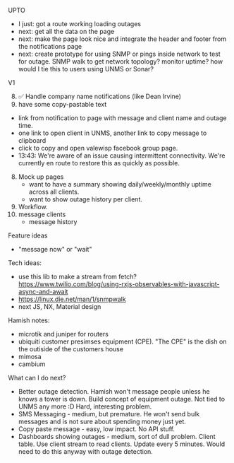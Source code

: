 UPTO

- I just: got a route working loading outages
- next: get all the data on the page
- next: make the page look nice and integrate the header and footer from the notifications page
- next: create prototype for using SNMP or pings inside network to test for outage.  SNMP walk to get network topology?  monitor uptime?  how would I tie this to users using UNMS or Sonar?

V1

8. ✅ Handle company name notifications (like Dean Irvine)
8. have some copy-pastable text
  - link from notification to page with message and client name and outage time.
  - one link to open client in UNMS, another link to copy message to clipboard
  - click to copy and open valewisp facebook group page.
  - 13:43: We're aware of an issue causing intermittent connectivity. We're currently en route to restore this as quickly as possible.
8. Mock up pages 
    - want to have a summary showing daily/weekly/monthly uptime across all clients.
    - want to show outage history per client.
7. Workflow.
8. message clients
    - message history

Feature ideas

- "message now" or "wait"

Tech ideas:

- use this lib to make a stream from fetch?  https://www.twilio.com/blog/using-rxjs-observables-with-javascript-async-and-await
- https://linux.die.net/man/1/snmpwalk
- next JS, NX, Material design

Hamish notes:

- microtik and juniper for routers
- ubiquiti customer presimses equipment (CPE).  "The CPE" is the dish on the outiside of the customers house
- mimosa
- cambium

What can I do next?

- Better outage detection.  Hamish won't message people unless he knows a tower is down.  Build concept of equipment outage.  Not tied to UNMS any more :D  Hard, interesting problem.
- SMS Messaging - medium, but premature.  He won't send bulk messages and is not sure about spending money just yet.
- Copy paste message - easy, low impact.  No API stuff.
- Dashboards showing outages - medium, sort of dull problem.  Client table.  Use client stream to read clients.  Update every 5 minutes.  Would need to do this anyway with outage detection.